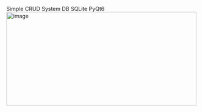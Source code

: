 Simple CRUD System 
DB SQLite
PyQt6
<img width="498" height="246" alt="image" src="https://github.com/user-attachments/assets/0cac0288-ce02-49f2-9c40-15083eca7f84" />

